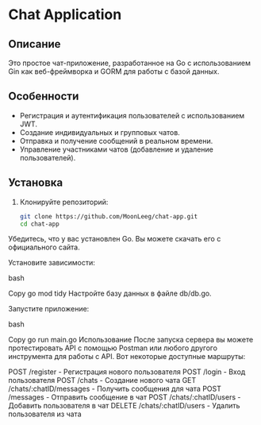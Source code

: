 # Chat Application

## Описание

Это простое чат-приложение, разработанное на Go с использованием Gin как веб-фреймворка и GORM для работы с базой данных. 

## Особенности

- Регистрация и аутентификация пользователей с использованием JWT.
- Создание индивидуальных и групповых чатов.
- Отправка и получение сообщений в реальном времени.
- Управление участниками чатов (добавление и удаление пользователей).

## Установка

1. Клонируйте репозиторий:
   ```bash
   git clone https://github.com/MoonLeeg/chat-app.git
   cd chat-app
Убедитесь, что у вас установлен Go. Вы можете скачать его с официального сайта.

Установите зависимости:

bash

Copy
go mod tidy
Настройте базу данных в файле db/db.go.

Запустите приложение:

bash

Copy
go run main.go
Использование
После запуска сервера вы можете протестировать API с помощью Postman или любого другого инструмента для работы с API. Вот некоторые доступные маршруты:

POST /register - Регистрация нового пользователя
POST /login - Вход пользователя
POST /chats - Создание нового чата
GET /chats/:chatID/messages - Получить сообщения для чата
POST /messages - Отправить сообщение в чат
POST /chats/:chatID/users - Добавить пользователя в чат
DELETE /chats/:chatID/users - Удалить пользователя из чата
